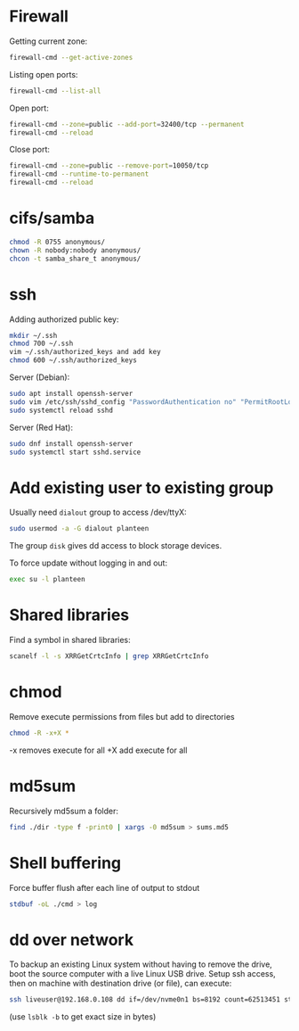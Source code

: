 Firewall
========
Getting current zone:
```bash
firewall-cmd --get-active-zones
```

Listing open ports:
```bash
firewall-cmd --list-all
```

Open port:
```bash
firewall-cmd --zone=public --add-port=32400/tcp --permanent
firewall-cmd --reload
```

Close port:
```bash
firewall-cmd --zone=public --remove-port=10050/tcp
firewall-cmd --runtime-to-permanent 
firewall-cmd --reload
```

cifs/samba
==========
```bash
chmod -R 0755 anonymous/
chown -R nobody:nobody anonymous/
chcon -t samba_share_t anonymous/
```

ssh
===
Adding authorized public key:
```bash
mkdir ~/.ssh
chmod 700 ~/.ssh
vim ~/.ssh/authorized_keys and add key
chmod 600 ~/.ssh/authorized_keys
```

Server (Debian):
```bash
sudo apt install openssh-server
sudo vim /etc/ssh/sshd_config "PasswordAuthentication no" "PermitRootLogin no"
sudo systemctl reload sshd
```

Server (Red Hat):
```bash
sudo dnf install openssh-server
sudo systemctl start sshd.service
```

Add existing user to existing group
===================================
Usually need `dialout` group to access /dev/ttyX:
```bash
sudo usermod -a -G dialout planteen
```

The group `disk` gives dd access to block storage devices.

To force update without logging in and out:
```bash
exec su -l planteen
```

Shared libraries
================
Find a symbol in shared libraries:
```bash
scanelf -l -s XRRGetCrtcInfo | grep XRRGetCrtcInfo
```

chmod
=====
Remove execute permissions from files but add to directories
```bash
chmod -R -x+X *
```
-x removes execute for all
+X add execute for all

md5sum
======
Recursively md5sum a folder:
```bash
find ./dir -type f -print0 | xargs -0 md5sum > sums.md5
```

Shell buffering
===============
Force buffer flush after each line of output to stdout
```bash
stdbuf -oL ./cmd > log
```

dd over network
===============
To backup an existing Linux system without having to remove the drive, boot
the source computer with a live Linux USB drive. Setup ssh access, then on
machine with destination drive (or file), can execute:

```bash
ssh liveuser@192.168.0.108 dd if=/dev/nvme0n1 bs=8192 count=62513451 status=progress | dd of=/dev/nvme0n1
```

(use `lsblk -b` to get exact size in bytes)
